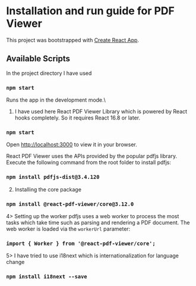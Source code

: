 # Installation and run guide for PDF Viewer

This project was bootstrapped with [Create React App](https://github.com/facebook/create-react-app).

## Available Scripts

In the project directory
I have used 

### `npm start`

Runs the app in the development mode.\
1) I have used here React PDF Viewer Library which is powered by React hooks completely. So it requires React 16.8 or later.
### `npm start`
Open [http://localhost:3000](http://localhost:3000) to view it in your browser.

React PDF Viewer uses the APIs provided by the popular pdfjs library. Execute the following command from the root folder to install pdfjs:

### `npm install pdfjs-dist@3.4.120`

2) Installing the core package
### `npm install @react-pdf-viewer/core@3.12.0`


4> Setting up the worker
pdfjs uses a web worker to process the most tasks which take time such as parsing and rendering a PDF document. 
The web worker is loaded via the `workerUrl` parameter:

### `import { Worker } from '@react-pdf-viewer/core';`

5> I have tried to use i18next which is internationalization for language change 

### `npm install i18next --save`




